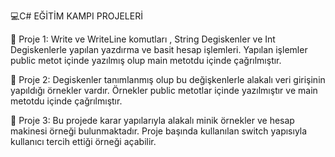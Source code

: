 💻C# EĞİTİM KAMPI PROJELERİ

📍 Proje 1: Write ve WriteLine komutları , String Degiskenler ve Int Degiskenlerle yapılan yazdırma ve basit hesap işlemleri. Yapılan işlemler public metot içinde yazılmış olup main metotdu içinde çağrılmıştır.

📍 Proje 2: Degiskenler tanımlanmış olup bu değişkenlerle alakalı veri girişinin yapıldığı örnekler vardır. Örnekler public metotlar içinde yazılmıştır ve main metotdu içinde çağrılmıştır.

📍 Proje 3: Bu projede karar yapılarıyla alakalı minik örnekler ve hesap makinesi örneği bulunmaktadır. Proje başında kullanılan switch yapısıyla kullanıcı tercih ettiği örneği açabilir.
